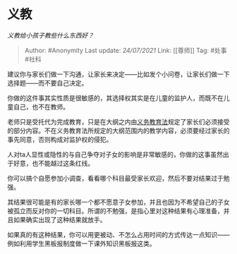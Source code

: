 # 义教
*义教给小孩子教些什么东西好？*

> Author: #Anonymity
> Last update: *24/07/2021*
> Link: [[尊师]]
> Tag: #处事 #社科

建议你与家长们做一下沟通，让家长来决定——比如发个小问卷，让家长们做一下选择题——而不要自己决定。

你做的这件事其实性质是很敏感的，其选择权其实是在儿童的监护人，而既不在儿童自己，也不在教师。

老师只是受托代为完成教育，只是在大纲之内由[义务教育法](https://www.zhihu.com/search?q=%E4%B9%89%E5%8A%A1%E6%95%99%E8%82%B2%E6%B3%95&search_source=Entity&hybrid_search_source=Entity&hybrid_search_extra=%7B%22sourceType%22%3A%22answer%22%2C%22sourceId%22%3A1930566928%7D)规定了家长们必须接受的部分内容。不在义务教育法所规定的大纲范围内的教学内容，必须要经过家长的事先同意，否则构成对监护权的侵犯。

人对ta人显性或隐性的与自己争夺对子女的影响是非常敏感的，你做的这事虽然出于好意，也不能越过这条红线。

你可以搞个自愿参加小调查，看看哪个科目最受家长欢迎，然后不要对结果过于勉强。

其结果很可能是有的家长哪一个都不愿意子女参加，并且也因为不希望自己的子女被孤立而反对你的一切科目。所谓的不勉强，是指心里对这种结果有心理准备，并且如果确实出现了这种结果就放手。

如果真的有这种结果，你可以用更被动、不怎么占用时间的方式传达一点知识——例如利用学生黑板报制度做一下课外知识黑板报这类。
